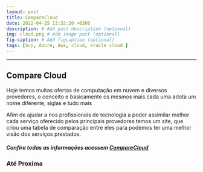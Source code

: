 ```yaml
---
layout: post
title: CompareCloud
date: 2022-04-25 13:32:20 +0300
description: # Add post description (optional)
img: cloud.png # Add image post (optional)
fig-caption: # Add figcaption (optional)
tags: [Gcp, Azure, Aws, cloud, oracle cloud ]
---
```

---
## Compare Cloud

Hoje temos muitas ofertas de computação em nuvem e diversos provedores, o conceito e basicamente os mesmos mais cada uma adota um nome diferente, siglas e tudo mais  

Afim de ajudar a nos profissionais de tecnologia a poder assimilar melhor cada serviço oferecido pelos principais provedores temos um site, que criou uma tabela de comparação entre eles para podemos ter uma melhor visão dos serviços prestados. 

##### Confira todas as informações acessem [CompareCloud](https://comparecloud.in/)

 ### **Até Proxima**
